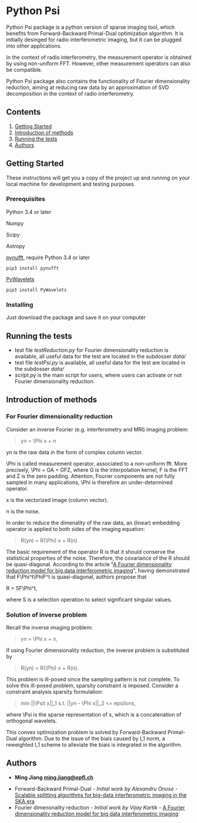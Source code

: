 # Python Psi
Python Psi package is a python version of sparse imaging tool, which benefits from Forward-Backward Primal-Dual optimization algorithm. It is initially desinged for radio interferometric imaging, but it can be plugged into other applications.

In the context of radio interferometry, the measurement operator is obtained by using non-uniform FFT. However, other measurement operators can also be compatible.

Python Psi package also contains the functionality of Fourier dimensionality reduction, aiming at reducing raw data by an approximation of SVD decomposition in the context of radio interferometry.

## Contents
1. [Getting Started](#star)
1. [Introduction of methods](#meth)
1. [Running the tests](#test)
1. [Authors](#auth)

<a name="star"></a>
## Getting Started

These instructions will get you a copy of the project up and running on your local machine for development and testing purposes.

### Prerequisites

Python 3.4 or later

Numpy 

Scipy

Astropy

[pynufft](https://github.com/jyhmiinlin/pynufft), require Python 3.4 or later
```
pip3 install pynufft
```

[PyWavelets](https://pywavelets.readthedocs.io/en/latest/#)

```
pip3 install PyWavelets
```

### Installing

Just download the package and save it on your computer

<a name="test"></a>
## Running the tests

- test file *testReduction.py* for Fourier dimensionality reduction is available, all useful data for the test are located in the subdosser *data/*
- test file *testPsi.py* is available, all useful data for the test are located in the subdosser *data/*
- *script.py* is the main script for users, where users can activate or not Fourier dimensionality reduction.

<a name='meth'></a>
## Introduction of methods
### For Fourier dimensionality reduction
Consider an inverse Fourier (e.g. interferometry and MRI) imaging problem:
> yn = \Phi x + n

yn is the raw data in the form of complex column vector.

\Phi is called measurement operator, associated to a non-uniform fft. More precisely, \Phi = GA = GFZ, where G is the interpolation kernel, F is the FFT and Z is the zero padding. Attention, Fourier components are not fully sampled in many applications, \Phi is therefore an under-determined operator.

x is the vectorized image (column vector).

n is the noise.

In order to reduce the dimenality of the raw data, an (linear) embedding operator is applied to both sides of the imaging equation:

> R(yn) = R(\Phi) x + R(n)

The basic requirement of the operator R is that it should conserve the statistical properties of the noise. Therefore, the covariance of the R should be quasi-diagonal. According to the article "[A Fourier dimensionality reduction model for big data interferometric imaging](https://arxiv.org/abs/1609.02097)", having demonstrated that F\Phi^t\PhiF^t is quasi-diagonal, authors propose that

R = SF\Phi^t,

where S is a selection operation to select significant singular values. 

### Solution of inverse problem
Recall the inverse imaging problem:
> yn = \Phi x + n,

If using Fourier dimensionality reduction, the inverse problem is substituted by
> R(yn) = R(\Phi) x + R(n).

This problem is ill-posed since the sampling pattern is not complete. To solve this ill-posed problem, sparsity constraint is imposed. Consider a constraint analysis sparsity formulation:

> min ||\Psit x||_1 s.t. ||yn - \Phi x||_2 <= epsilons,

where \Psi is the sparse representation of x, which is a concatenation of orthogonal wavelets.

This convex optimization problem is solved by Forward-Backward Primal-Dual algorithm. Due to the issue of the biais caused by l_1 norm, a reweighted l_1 scheme to alleviate the biais is integrated in the algorithm.

<a name="auth"></a>
## Authors

* **Ming Jiang [ming.jiang@epfl.ch](mailto:ming.jiang@epfl.ch)**
- Forward-Backward Primal-Dual - *Initial work by Alexandru Onose* - [Scalable splitting algorithms for big-data interferometric imaging in the SKA era](https://academic.oup.com/mnras/article/462/4/4314/2589458)
- Fourier dimenonality reduction - *Initial work by Vijay Kartik* - [A Fourier dimensionality reduction model for big data interferometric imaging](https://arxiv.org/abs/1609.02097)
